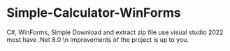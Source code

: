 # Simple-Calculator-WinForms
C#, WinForms, Simple 
Download and extract zip file
use visual studio 2022
most have .Net 8.0
\n
Improvements of the project is up to you.
